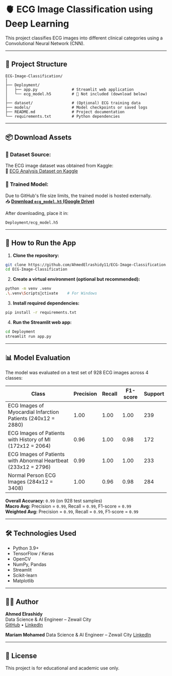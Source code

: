 
# 🫀 ECG Image Classification using Deep Learning

This project classifies ECG images into different clinical categories using a Convolutional Neural Network (CNN).

---

## 📁 Project Structure

```
ECG-Image-Classification/
│
├── Deployment/
│   ├── app.py               # Streamlit web application
│   └── ecg_model.h5         # 🔺 Not included (download below)
│
├── dataset/                 # (Optional) ECG training data
├── models/                  # Model checkpoints or saved logs
├── README.md                # Project documentation
└── requirements.txt         # Python dependencies
```

---

## 📦 Download Assets

### 🔹 Dataset Source:
The ECG image dataset was obtained from Kaggle:  
📂 [ECG Analysis Dataset on Kaggle](https://www.kaggle.com/datasets/evilspirit05/ecg-analysis)

### 🔹 Trained Model:
Due to GitHub's file size limits, the trained model is hosted externally.  
📥 **[Download `ecg_model.h5` (Google Drive)](https://drive.google.com/file/d/1RKHBI8iKVx28_VsnTBHcaw6lkdtvdtjv/view?usp=sharing)**

After downloading, place it in:
```
Deployment/ecg_model.h5
```

---

## 🚀 How to Run the App

1. **Clone the repository:**
```bash
git clone https://github.com/AhmedElrashidy11/ECG-Image-Classification.git
cd ECG-Image-Classification
```

2. **Create a virtual environment (optional but recommended):**
```bash
python -m venv .venv
.\.venv\Scriptsctivate    # For Windows
```

3. **Install required dependencies:**
```bash
pip install -r requirements.txt
```

4. **Run the Streamlit web app:**
```bash
cd Deployment
streamlit run app.py
```

---

## 📊 Model Evaluation

The model was evaluated on a test set of 928 ECG images across 4 classes:

| Class                                                                 | Precision | Recall | F1-score | Support |
|-----------------------------------------------------------------------|-----------|--------|----------|---------|
| ECG Images of Myocardial Infarction Patients (240x12 = 2880)         | 1.00      | 1.00   | 1.00     | 239     |
| ECG Images of Patients with History of MI (172x12 = 2064)            | 0.96      | 1.00   | 0.98     | 172     |
| ECG Images of Patients with Abnormal Heartbeat (233x12 = 2796)       | 0.99      | 1.00   | 1.00     | 233     |
| Normal Person ECG Images (284x12 = 3408)                             | 1.00      | 0.96   | 0.98     | 284     |

**Overall Accuracy:** `0.99` (on 928 test samples)  
**Macro Avg:** Precision = `0.99`, Recall = `0.99`, F1-score = `0.99`  
**Weighted Avg:** Precision = `0.99`, Recall = `0.99`, F1-score = `0.99`

---

## 🛠️ Technologies Used

- Python 3.9+
- TensorFlow / Keras
- OpenCV
- NumPy, Pandas
- Streamlit
- Scikit-learn
- Matplotlib

---

## 👨‍💻 Author

**Ahmed Elrashidy**  
Data Science & AI Engineer – Zewail City  
[GitHub](https://github.com/AhmedElrashidy11) • [LinkedIn](https://www.linkedin.com/in/ahmedelrashidy)

**Mariam Mohamed**
Data Science & AI Engineer – Zewail City
[LinkedIn](https://www.linkedin.com/in/mariamgoda)

---

## 📄 License

This project is for educational and academic use only.
